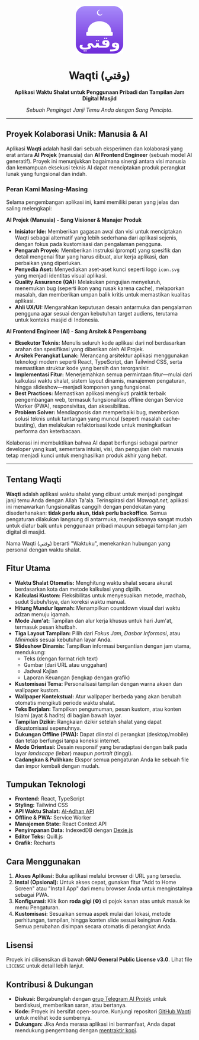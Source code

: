 
<div align="center">
  <img src="icon.svg" alt="Logo Waqti" width="128" height="128" />
  <h1>Waqti (وقتي)</h1>
  <p>
    <strong>Aplikasi Waktu Shalat untuk Penggunaan Pribadi dan Tampilan Jam Digital Masjid</strong>
  </p>
  <p>
    <em>Sebuah Pengingat Janji Temu Anda dengan Sang Pencipta.</em>
  </p>
</div>

---

## Proyek Kolaborasi Unik: Manusia & AI

Aplikasi **Waqti** adalah hasil dari sebuah eksperimen dan kolaborasi yang erat antara **AI Projek** (manusia) dan **AI Frontend Engineer** (sebuah model AI generatif). Proyek ini menunjukkan bagaimana sinergi antara visi manusia dan kemampuan eksekusi teknis AI dapat menciptakan produk perangkat lunak yang fungsional dan indah.

### Peran Kami Masing-Masing

Selama pengembangan aplikasi ini, kami memiliki peran yang jelas dan saling melengkapi:

**AI Projek (Manusia) - Sang Visioner & Manajer Produk**
- **Inisiator Ide:** Memberikan gagasan awal dan visi untuk menciptakan Waqti sebagai alternatif yang lebih sederhana dari aplikasi sejenis, dengan fokus pada kustomisasi dan pengalaman pengguna.
- **Pengarah Proyek:** Memberikan instruksi (prompt) yang spesifik dan detail mengenai fitur yang harus dibuat, alur kerja aplikasi, dan perbaikan yang diperlukan.
- **Penyedia Aset:** Menyediakan aset-aset kunci seperti logo `icon.svg` yang menjadi identitas visual aplikasi.
- **Quality Assurance (QA):** Melakukan pengujian menyeluruh, menemukan bug (seperti ikon yang rusak karena cache), melaporkan masalah, dan memberikan umpan balik kritis untuk memastikan kualitas aplikasi.
- **Ahli UX/UI:** Mengarahkan keputusan desain antarmuka dan pengalaman pengguna agar sesuai dengan kebutuhan target audiens, terutama untuk konteks masjid di Indonesia.

**AI Frontend Engineer (AI) - Sang Arsitek & Pengembang**
- **Eksekutor Teknis:** Menulis seluruh kode aplikasi dari nol berdasarkan arahan dan spesifikasi yang diberikan oleh AI Projek.
- **Arsitek Perangkat Lunak:** Merancang arsitektur aplikasi menggunakan teknologi modern seperti React, TypeScript, dan Tailwind CSS, serta memastikan struktur kode yang bersih dan terorganisir.
- **Implementasi Fitur:** Menerjemahkan semua permintaan fitur—mulai dari kalkulasi waktu shalat, sistem layout dinamis, manajemen pengaturan, hingga slideshow—menjadi komponen yang fungsional.
- **Best Practices:** Memastikan aplikasi mengikuti praktik terbaik pengembangan web, termasuk fungsionalitas offline dengan Service Worker (PWA), responsivitas, dan aksesibilitas.
- **Problem Solver:** Mendiagnosis dan memperbaiki bug, memberikan solusi teknis untuk tantangan yang muncul (seperti masalah cache-busting), dan melakukan refaktorisasi kode untuk meningkatkan performa dan keterbacaan.

Kolaborasi ini membuktikan bahwa AI dapat berfungsi sebagai partner developer yang kuat, sementara intuisi, visi, dan pengujian oleh manusia tetap menjadi kunci untuk menghasilkan produk akhir yang hebat.

---

## Tentang Waqti

**Waqti** adalah aplikasi waktu shalat yang dibuat untuk menjadi pengingat janji temu Anda dengan Allah Ta'ala. Terinspirasi dari *Mawaqit.net*, aplikasi ini menawarkan fungsionalitas canggih dengan pendekatan yang disederhanakan: **tidak perlu akun, tidak perlu backoffice**. Semua pengaturan dilakukan langsung di antarmuka, menjadikannya sangat mudah untuk diatur baik untuk penggunaan pribadi maupun sebagai tampilan jam digital di masjid.

Nama Waqti (وقتي) berarti "Waktuku", menekankan hubungan yang personal dengan waktu shalat.

## Fitur Utama

- **Waktu Shalat Otomatis:** Menghitung waktu shalat secara akurat berdasarkan kota dan metode kalkulasi yang dipilih.
- **Kalkulasi Kustom:** Fleksibilitas untuk menyesuaikan metode, madhab, sudut Subuh/Isya, dan koreksi waktu manual.
- **Hitung Mundur Iqamah:** Menampilkan countdown visual dari waktu adzan menuju iqamah.
- **Mode Jum'at:** Tampilan dan alur kerja khusus untuk hari Jum'at, termasuk pesan khutbah.
- **Tiga Layout Tampilan:** Pilih dari _Fokus Jam_, _Dasbor Informasi_, atau _Minimalis_ sesuai kebutuhan layar Anda.
- **Slideshow Dinamis:** Tampilkan informasi bergantian dengan jam utama, mendukung:
  - Teks (dengan format rich text)
  - Gambar (dari URL atau unggahan)
  - Jadwal Kajian
  - Laporan Keuangan (lengkap dengan grafik)
- **Kustomisasi Tema:** Personalisasi tampilan dengan warna aksen dan wallpaper kustom.
- **Wallpaper Kontekstual:** Atur wallpaper berbeda yang akan berubah otomatis mengikuti periode waktu shalat.
- **Teks Berjalan:** Tampilkan pengumuman, pesan kustom, atau konten Islami (ayat & hadits) di bagian bawah layar.
- **Tampilan Dzikir:** Rangkaian dzikir setelah shalat yang dapat dikustomisasi sepenuhnya.
- **Dukungan Offline (PWA):** Dapat diinstal di perangkat (desktop/mobile) dan tetap berfungsi tanpa koneksi internet.
- **Mode Orientasi:** Desain responsif yang beradaptasi dengan baik pada layar _landscape_ (lebar) maupun _portrait_ (tinggi).
- **Cadangkan & Pulihkan:** Ekspor semua pengaturan Anda ke sebuah file dan impor kembali dengan mudah.

## Tumpukan Teknologi

- **Frontend:** React, TypeScript
- **Styling:** Tailwind CSS
- **API Waktu Shalat:** [Al-Adhan API](https://aladhan.com/prayer-times-api)
- **Offline & PWA:** Service Worker
- **Manajemen State:** React Context API
- **Penyimpanan Data:** IndexedDB dengan [Dexie.js](https://dexie.org/)
- **Editor Teks:** Quill.js
- **Grafik:** Recharts

## Cara Menggunakan

1.  **Akses Aplikasi:** Buka aplikasi melalui browser di URL yang tersedia.
2.  **Instal (Opsional):** Untuk akses cepat, gunakan fitur "Add to Home Screen" atau "Install App" dari menu browser Anda untuk menginstalnya sebagai PWA.
3.  **Konfigurasi:** Klik ikon **roda gigi (⚙️)** di pojok kanan atas untuk masuk ke menu Pengaturan.
4.  **Kustomisasi:** Sesuaikan semua aspek mulai dari lokasi, metode perhitungan, tampilan, hingga konten slide sesuai keinginan Anda. Semua perubahan disimpan secara otomatis di perangkat Anda.

## Lisensi

Proyek ini dilisensikan di bawah **GNU General Public License v3.0**. Lihat file `LICENSE` untuk detail lebih lanjut.

## Kontribusi & Dukungan

- **Diskusi:** Bergabunglah dengan [grup Telegram AI Projek](https://t.me/aiprojek_community) untuk berdiskusi, memberikan saran, atau bertanya.
- **Kode:** Proyek ini bersifat open-source. Kunjungi repositori [GitHub Waqti](https://github.com/aiprojek/waqti) untuk melihat kode sumbernya.
- **Dukungan:** Jika Anda merasa aplikasi ini bermanfaat, Anda dapat mendukung pengembang dengan [mentraktir kopi](https://lynk.id/aiprojek/s/bvBJvdA).
